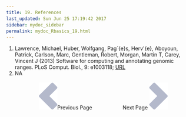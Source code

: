 ```yaml
---
title: 19. References
last_updated: Sun Jun 25 17:19:42 2017
sidebar: mydoc_sidebar
permalink: mydoc_Rbasics_19.html
---
```

 
1. Lawrence, Michael, Huber, Wolfgang, Pag\`{e}s, Herv\'{e}, Aboyoun, Patrick, Carlson, Marc, Gentleman, Robert, Morgan, Martin T, Carey, Vincent J (2013) Software for computing and annotating genomic ranges. PLoS Comput. Biol., 9: e1003118; [URL](http://dx.doi.org/10.1371/journal.pcbi.1003118)
2. NA
<br><br><center><a href="mydoc_Rbasics_18.html"><img src="images/left_arrow.png" alt="Previous page."></a>Previous Page &nbsp; &nbsp; &nbsp; &nbsp; &nbsp; &nbsp; &nbsp; &nbsp; &nbsp; &nbsp; Next Page
<a href="mydoc_Rbasics_01.html"><img src="images/right_arrow.png" alt="Next page."></a></center>
